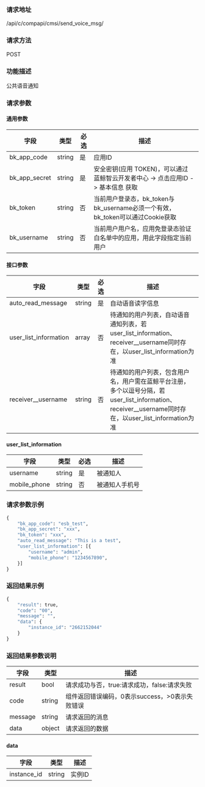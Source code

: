
### 请求地址

/api/c/compapi/cmsi/send_voice_msg/



### 请求方法

POST


### 功能描述

公共语音通知

### 请求参数


#### 通用参数

| 字段 | 类型 | 必选 |  描述 |
|-----------|------------|--------|------------|
| bk_app_code  |  string    | 是 | 应用ID     |
| bk_app_secret|  string    | 是 | 安全密钥(应用 TOKEN)，可以通过 蓝鲸智云开发者中心 -&gt; 点击应用ID -&gt; 基本信息 获取 |
| bk_token     |  string    | 否 | 当前用户登录态，bk_token与bk_username必须一个有效，bk_token可以通过Cookie获取 |
| bk_username  |  string    | 否 | 当前用户用户名，应用免登录态验证白名单中的应用，用此字段指定当前用户 |

#### 接口参数

| 字段                  |  类型      | 必选   |  描述      |
|-----------------------|------------|--------|------------|
| auto_read_message     |  string    | 是     | 自动语音读字信息 |
| user_list_information |  array     | 否     | 待通知的用户列表，自动语音通知列表，若user_list_information、receiver__username同时存在，以user_list_information为准 |
| receiver__username    |  string    | 否     | 待通知的用户列表，包含用户名，用户需在蓝鲸平台注册，多个以逗号分隔，若user_list_information、receiver__username同时存在，以user_list_information为准 |

#### user_list_information

| 字段         |  类型      | 必选   |  描述      |
|--------------|------------|--------|------------|
| username     |  string    | 是     | 被通知人 |
| mobile_phone |  string    | 否     | 被通知人手机号 |

### 请求参数示例

```python
{
    "bk_app_code": "esb_test",
    "bk_app_secret": "xxx",
    "bk_token": "xxx",
    "auto_read_message": "This is a test",
    "user_list_information": [{
        "username": "admin",
        "mobile_phone": "1234567890",
    }]
}
```

### 返回结果示例

```python
{
    "result": true,
    "code": "00",
    "message": "",
    "data": {
        "instance_id": "2662152044"
    }
}
```

### 返回结果参数说明

| 字段      | 类型      | 描述      |
|-----------|-----------|-----------|
| result    | bool      | 请求成功与否，true:请求成功，false:请求失败 |
| code      | string    | 组件返回错误编码，0表示success，>0表示失败错误 |
| message   | string    | 请求返回的消息 |
| data      | object    | 请求返回的数据 |

#### data

| 字段      | 类型      | 描述      |
|-----------|-----------|-----------|
| instance_id | string  | 实例ID |
